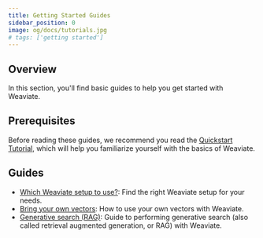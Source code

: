 ```yaml
---
title: Getting Started Guides
sidebar_position: 0
image: og/docs/tutorials.jpg
# tags: ['getting started']
---
```



## Overview

In this section, you'll find basic guides to help you get started with Weaviate.

## Prerequisites

Before reading these guides, we recommend you read the [Quickstart Tutorial](../quickstart/index.md), which will help you familiarize yourself with the basics of Weaviate.

## Guides

- [Which Weaviate setup to use?](./which-weaviate.md): Find the right Weaviate setup for your needs.
- [Bring your own vectors](./custom-vectors.mdx): How to use your own vectors with Weaviate.
- [Generative search (RAG)](./generative.md): Guide to performing generative search (also called retrieval augmented generation, or RAG) with Weaviate.
